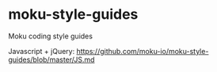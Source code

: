 moku-style-guides
=================

Moku coding style guides

Javascript + jQuery: https://github.com/moku-io/moku-style-guides/blob/master/JS.md
